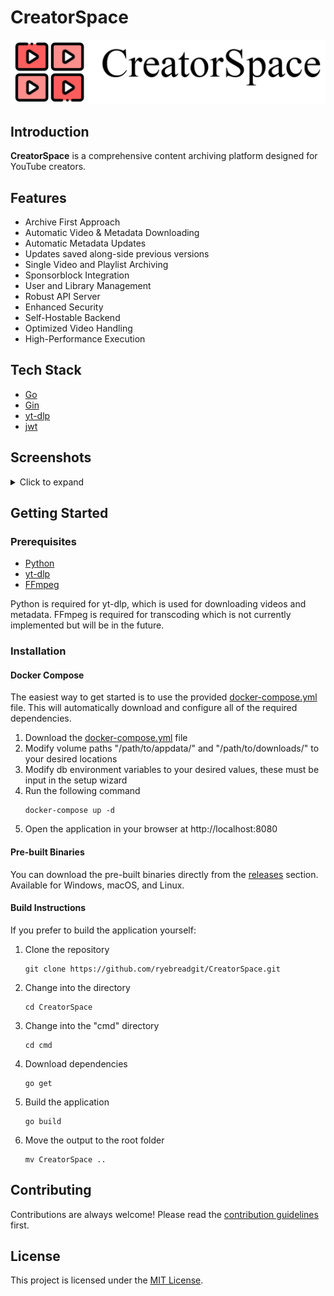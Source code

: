 # CreatorSpace

![CreatorSpace Banner](./.github/img/CreatorSpaceBanner.png)

## Introduction

**CreatorSpace** is a comprehensive content archiving platform designed for YouTube creators.

## Features

- Archive First Approach
- Automatic Video & Metadata Downloading
- Automatic Metadata Updates
- Updates saved along-side previous versions
- Single Video and Playlist Archiving
- Sponsorblock Integration
- User and Library Management
- Robust API Server
- Enhanced Security
- Self-Hostable Backend
- Optimized Video Handling
- High-Performance Execution

## Tech Stack

- [Go](https://go.dev/)
- [Gin](https://gin-gonic.com/)
- [yt-dlp](https://github.com/yt-dlp/yt-dlp)
- [jwt](https://jwt.io/)

## Screenshots

<details>
<summary>Click to expand</summary>

***Subscriptions*** - View all of your subscriptions in one place.
![Subscriptions](./.github/img/subscriptions.png)

***Creator View*** - View all of the videos for a specific creator.
![Creator View](./.github/img/creator.png)

***Library View*** - View all of the videos in your library.
![Library View](./.github/img/library.png)

***Creators*** - View all of the creators in your library.
![Creators](./.github/img/creators.png)

***Video Playback*** - Watch and playback videos directly from the application.
![Video View](./.github/img/video-playing.png)

![Comments and Recommendations](./.github/img/comments-recommendations.png)

***On-Disk Archival*** - All videos, metadata, and updates are saved to disk.
![On-Disk Info](./.github/img/disk-creator.png)

</details>

## Getting Started

### Prerequisites

- [Python](https://python.org/)
- [yt-dlp](https://github.com/yt-dlp/yt-dlp)
- [FFmpeg](https://ffmpeg.org/)

Python is required for yt-dlp, which is used for downloading videos and metadata. FFmpeg is required for transcoding which is not currently implemented but will be in the future.

### Installation

#### Docker Compose

The easiest way to get started is to use the provided [docker-compose.yml](./docker-compose.yml) file. This will automatically download and configure all of the required dependencies.

1. Download the [docker-compose.yml](./docker-compose.yml) file
2. Modify volume paths "/path/to/appdata/" and "/path/to/downloads/" to your desired locations
3. Modify db environment variables to your desired values, these must be input in the setup wizard
4. Run the following command
    ```shell
    docker-compose up -d
    ```
5. Open the application in your browser at http://localhost:8080

#### Pre-built Binaries

You can download the pre-built binaries directly from the [releases](https://github.com/ryebreadgit/CreatorSpace/releases/latest) section. Available for Windows, macOS, and Linux.

#### Build Instructions

If you prefer to build the application yourself:

1. Clone the repository
    ```shell
    git clone https://github.com/ryebreadgit/CreatorSpace.git
    ```
2. Change into the directory
    ```shell
    cd CreatorSpace
    ```
3. Change into the "cmd" directory
    ```shell
    cd cmd
    ```
4. Download dependencies
    ```shell
    go get
    ```
5. Build the application
    ```shell
    go build
    ```
6. Move the output to the root folder
    ```shell
    mv CreatorSpace ..
    ```

## Contributing

Contributions are always welcome! Please read the [contribution guidelines](CONTRIBUTING.md) first.

## License

This project is licensed under the [MIT License](LICENSE.md).